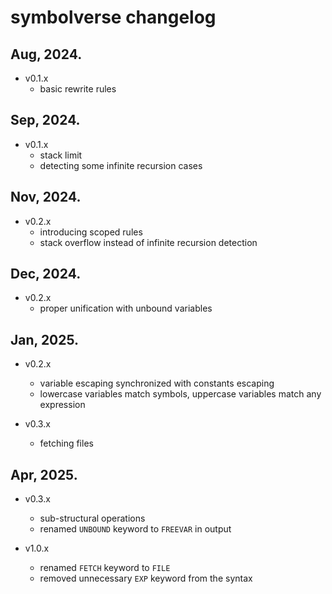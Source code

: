 # symbolverse changelog

## Aug, 2024.

- v0.1.x
    - basic rewrite rules

## Sep, 2024.

- v0.1.x
    - stack limit
    - detecting some infinite recursion cases

## Nov, 2024.

- v0.2.x
    - introducing scoped rules
    - stack overflow instead of infinite recursion detection

## Dec, 2024.

- v0.2.x
    - proper unification with unbound variables

## Jan, 2025.

- v0.2.x
    - variable escaping synchronized with constants escaping
    - lowercase variables match symbols, uppercase variables match any expression

- v0.3.x
    - fetching files

## Apr, 2025.

- v0.3.x
    - sub-structural operations
    - renamed `UNBOUND` keyword to `FREEVAR` in output

- v1.0.x
    - renamed `FETCH` keyword to `FILE`
    - removed unnecessary `EXP` keyword from the syntax
